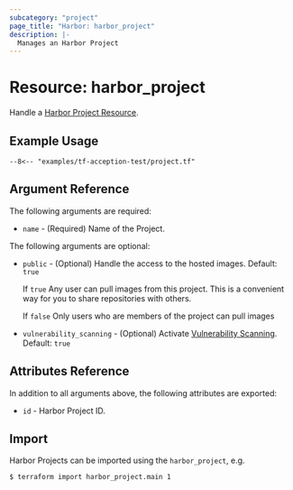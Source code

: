 ```yaml
---
subcategory: "project"
page_title: "Harbor: harbor_project"
description: |-
  Manages an Harbor Project
---
```


# Resource: harbor_project

Handle a [Harbor Project Resource](https://goharbor.io/docs/1.10/working-with-projects/create-projects/).

## Example Usage

```hcl
--8<-- "examples/tf-acception-test/project.tf"
```

## Argument Reference

The following arguments are required:

* `name` - (Required) Name of the Project.

The following arguments are optional:

* `public` - (Optional) Handle the access to the hosted images. Default: `true`

    If `true` Any user can pull images from this project. This is a convenient way for you to share repositories with others.

    If `false` Only users who are members of the project can pull images

* `vulnerability_scanning` - (Optional) Activate [Vulnerability Scanning](https://goharbor.io/docs/1.10/administration/vulnerability-scanning/). Default: `true`


## Attributes Reference

In addition to all arguments above, the following attributes are exported:

* `id` - Harbor Project ID.

## Import

Harbor Projects can be imported using the `harbor_project`, e.g.

```
$ terraform import harbor_project.main 1
```
